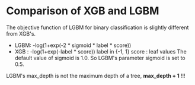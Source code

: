 # Comparison of XGB and LGBM

The objective function of LGBM for binary classification is slightly different from XGB's.
* LGBM: -log(1+exp(-2 * sigmoid * label * score))
* XGB : -log(1+exp(-label * score))
  label in {-1, 1}
  score : leaf values
  The default value of sigmoid is 1.0.
So LGBM's parameter sigmoid is set to 0.5.

LGBM's max_depth is not the maximum depth of a tree, **max_depth + 1** !!!
